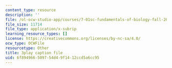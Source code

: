 ```yaml
---
content_type: resource
description: ''
file: /ol-ocw-studio-app/courses/7-01sc-fundamentals-of-biology-fall-2011/6f894966509754d49f1412ccd5a6cc95_K5n0BMKZR_Q.vtt
file_size: 11714
file_type: application/x-subrip
learning_resource_types: []
license: https://creativecommons.org/licenses/by-nc-sa/4.0/
ocw_type: OCWFile
resourcetype: Other
title: 3play caption file
uid: 6f894966-5097-54d4-9f14-12ccd5a6cc95
---
```

